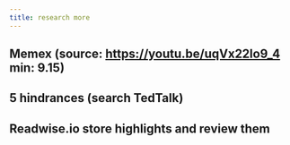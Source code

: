 ```yaml
---
title: research more
---
```


## Memex (source: https://youtu.be/uqVx22lo9_4 min: 9.15)
## 5 hindrances (search TedTalk)
## Readwise.io store highlights and review them
##
